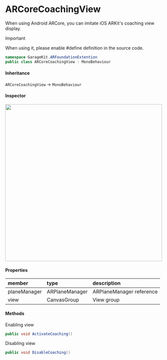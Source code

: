 # ARCoreCoachingView

When using Android ARCore, you can imitate iOS ARKit's coaching view display.

> [!IMPORTANT]
> When using it, please enable #define definition in the source code.

```csharp
namespace GarageKit.ARFoundationExtention
public class ARCoreCoachingView : MonoBehaviour
```

#### Inheritance

`ARCoreCoachingView` -> `MonoBehaviour`

#### Inspector

<img src="~/image/script_reference/arcorecoachingview_inspector.png" width="500px"/>

#### Properties

|member|type|description|
|:--|:--|:--|
|planeManager|ARPlaneManager|ARPlaneManager reference|
|view|CanvasGroup|View group|

#### Methods

Enabling view
```csharp
public void ActivateCoaching()
```

Disabling view
```csharp
public void DisableCoaching()
```

